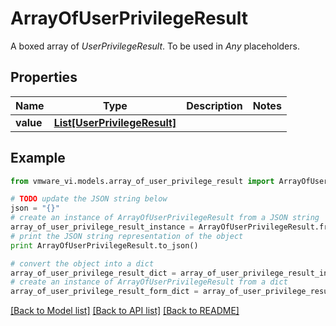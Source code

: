 # ArrayOfUserPrivilegeResult

A boxed array of *UserPrivilegeResult*. To be used in *Any* placeholders. 

## Properties
Name | Type | Description | Notes
------------ | ------------- | ------------- | -------------
**value** | [**List[UserPrivilegeResult]**](UserPrivilegeResult.md) |  | 

## Example

```python
from vmware_vi.models.array_of_user_privilege_result import ArrayOfUserPrivilegeResult

# TODO update the JSON string below
json = "{}"
# create an instance of ArrayOfUserPrivilegeResult from a JSON string
array_of_user_privilege_result_instance = ArrayOfUserPrivilegeResult.from_json(json)
# print the JSON string representation of the object
print ArrayOfUserPrivilegeResult.to_json()

# convert the object into a dict
array_of_user_privilege_result_dict = array_of_user_privilege_result_instance.to_dict()
# create an instance of ArrayOfUserPrivilegeResult from a dict
array_of_user_privilege_result_form_dict = array_of_user_privilege_result.from_dict(array_of_user_privilege_result_dict)
```
[[Back to Model list]](../README.md#documentation-for-models) [[Back to API list]](../README.md#documentation-for-api-endpoints) [[Back to README]](../README.md)


